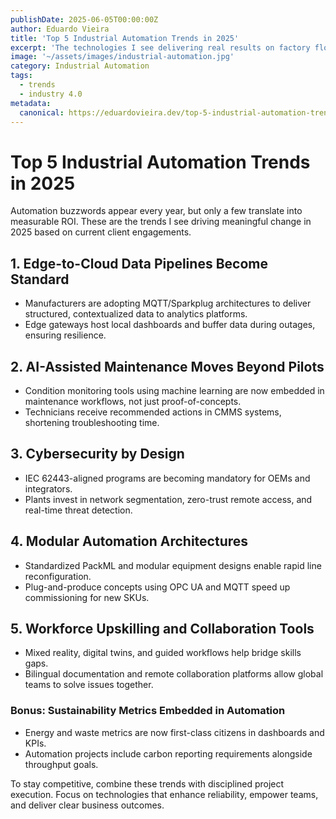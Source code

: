 ```yaml
---
publishDate: 2025-06-05T00:00:00Z
author: Eduardo Vieira
title: 'Top 5 Industrial Automation Trends in 2025'
excerpt: 'The technologies I see delivering real results on factory floors in 2025—from OT/IT convergence to AI-assisted maintenance.'
image: '~/assets/images/industrial-automation.jpg'
category: Industrial Automation
tags:
  - trends
  - industry 4.0
metadata:
  canonical: https://eduardovieira.dev/top-5-industrial-automation-trends-in-2025
---
```


# Top 5 Industrial Automation Trends in 2025

Automation buzzwords appear every year, but only a few translate into measurable ROI. These are the trends I see driving meaningful change in 2025 based on current client engagements.

## 1. Edge-to-Cloud Data Pipelines Become Standard

- Manufacturers are adopting MQTT/Sparkplug architectures to deliver structured, contextualized data to analytics platforms.
- Edge gateways host local dashboards and buffer data during outages, ensuring resilience.

## 2. AI-Assisted Maintenance Moves Beyond Pilots

- Condition monitoring tools using machine learning are now embedded in maintenance workflows, not just proof-of-concepts.
- Technicians receive recommended actions in CMMS systems, shortening troubleshooting time.

## 3. Cybersecurity by Design

- IEC 62443-aligned programs are becoming mandatory for OEMs and integrators.
- Plants invest in network segmentation, zero-trust remote access, and real-time threat detection.

## 4. Modular Automation Architectures

- Standardized PackML and modular equipment designs enable rapid line reconfiguration.
- Plug-and-produce concepts using OPC UA and MQTT speed up commissioning for new SKUs.

## 5. Workforce Upskilling and Collaboration Tools

- Mixed reality, digital twins, and guided workflows help bridge skills gaps.
- Bilingual documentation and remote collaboration platforms allow global teams to solve issues together.

### Bonus: Sustainability Metrics Embedded in Automation

- Energy and waste metrics are now first-class citizens in dashboards and KPIs.
- Automation projects include carbon reporting requirements alongside throughput goals.

To stay competitive, combine these trends with disciplined project execution. Focus on technologies that enhance reliability, empower teams, and deliver clear business outcomes.
